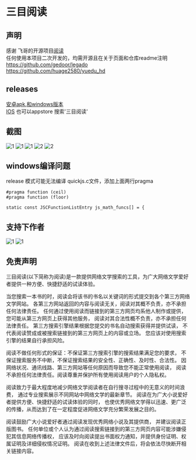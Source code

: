 # 三目阅读 

## 声明
感谢 飞哥的开源项目[阅读](https://github.com/gedoor/legado)  
任何使用本项目二次开发的，均需开源且在关于页面和仓库readme注明  
https://github.com/gedoor/legado  
https://github.com/huage2580/yuedu_hd  


## releases
[安卓apk,和windows版本](https://github.com/huage2580/yuedu_hd/releases)  
[IOS](https://apps.apple.com/cn/app/%E9%98%85%E8%AF%BBHD/id1544754759) 也可以appstore 搜索'三目阅读'  


## 截图  
![1](https://github.com/huage2580/yuedu_hd/raw/master/screenshot/1242x2688bb%201.png)
![1](https://github.com/huage2580/yuedu_hd/raw/master/screenshot/1242x2688bb.png)
![1](https://github.com/huage2580/yuedu_hd/raw/master/screenshot/1242x2688bb2.png)
![2](https://github.com/huage2580/yuedu_hd/raw/master/screenshot/2732x2048bb%201.png)
![2](https://github.com/huage2580/yuedu_hd/raw/master/screenshot/2732x2048bb.png)

## windows编译问题
release 模式可能无法编译  quickjs.c文件，添加上面两行pragma
```
#pragma function (ceil)
#pragma function (floor)

static const JSCFunctionListEntry js_math_funcs[] = {
```

## 支持下作者
![1](https://github.com/huage2580/yuedu_hd/raw/master/screenshot/IMG_0781(20201217-231645).JPG)
![1](https://github.com/huage2580/yuedu_hd/raw/master/screenshot/IMG_0782(20201217-231834).JPG)


## 免责声明

三目阅读(以下简称为阅读)是一款提供网络文学搜索的工具，为广大网络文学爱好者提供一种方便、快捷舒适的试读体验。

当您搜索一本书的时，阅读会将该书的书名以关键词的形式提交到各个第三方网络文学网站。 各第三方网站返回的内容与阅读无关，阅读对其概不负责，亦不承担任何法律责任。 任何通过使用阅读而链接到的第三方网页均系他人制作或提供，您可能从第三方网页上获得其他服务， 阅读对其合法性概不负责，亦不承担任何法律责任。 第三方搜索引擎结果根据您提交的书名自动搜索获得并提供试读， 不代表阅读赞成或被搜索链接到的第三方网页上的内容或立场。 您应该对使用搜索引擎的结果自行承担风险。

阅读不做任何形式的保证：不保证第三方搜索引擎的搜索结果满足您的要求， 不保证搜索服务不中断，不保证搜索结果的安全性、正确性、及时性、合法性。 因网络状况、通讯线路、第三方网站等任何原因而导致您不能正常使用阅读， 阅读不承担任何法律责任。阅读尊重并保护所有使用阅读用户的个人隐私权。

阅读致力于最大程度地减少网络文学阅读者在自行搜寻过程中的无意义的时间浪费， 通过专业搜索展示不同网站中网络文学的最新章节。 阅读在为广大小说爱好者提供方便、快捷舒适的试读体验的同时， 也使优秀网络文学得以迅速、更广泛的传播，从而达到了在一定程度促进网络文学充分繁荣发展之目的。

阅读鼓励广大小说爱好者通过阅读发现优秀网络小说及其提供商， 并建议阅读正版图书。 任何单位或个人认为通过阅读搜索链接到的第三方网页内容可能涉嫌侵犯其信息网络传播权， 应该及时向阅读提出书面权力通知，并提供身份证明、权属证明及详细侵权情况证明。 阅读在收到上述法律文件后，将会依法尽快断开相关链接内容。

